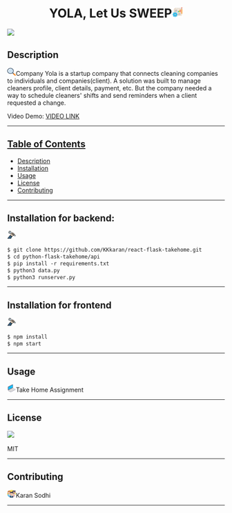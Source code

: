 <h1 align='center'>YOLA, Let Us SWEEP<span><img src="icons/project.png" height="25" width="25"/></span></h1>
    <img src="https://img.shields.io/badge/License-MIT-yellow.svg"/>
    <h2 id="description">Description</h2>
    <p><img src="icons/search.png" height="18" width="20"/>Company Yola is a startup company that connects cleaning companies to individuals and companies(client). A solution was built to manage cleaners profile, client details, payment, etc. But the company needed a way to schedule cleaners' shifts and send reminders when a client requested a change.</p>
    <p>Video Demo: <a href="https://drive.google.com/file/d/1HrvPRO5L-fWXS_1l5iywjcYQb8zD-K7J/view?usp=sharing">VIDEO LINK</p>
    <hr>
    <h2>Table of Contents</h2>
    <ul>
        <li><a href="#description">Description</a></li>
        <li><a href="#install">Installation</a></li>
        <li><a href="#usage">Usage</a></li>
        <li><a href="#license">License</a></li>
        <li><a href="#contri">Contributing</a></li>
    </ul>
    <hr>
    <h2 id="install">Installation for backend:</h2>
    <p><img src="icons/wheel.png" height="18" width="20"/>

    $ git clone https://github.com/KKkaran/react-flask-takehome.git
    $ cd python-flask-takehome/api
    $ pip install -r requirements.txt
    $ python3 data.py
    $ python3 runserver.py
    
</p>
    <hr>
    <h2 id="install">Installation for frontend</h2>
    <p><img src="icons/wheel.png" height="18" width="20"/>
    
    $ npm install
    $ npm start
</p>
    <hr>
    <h2 id="usage">Usage</h2>
    <p><img src="icons/laptop.png" height="18" width="20"/>Take Home Assignment</p>
    <hr>
    <h2 id="license">License</h2>
    <img src="https://img.shields.io/badge/License-MIT-yellow.svg"/>
    <p>MIT</p>
    <hr>
    <h2 id="contri">Contributing</h2>
    <p><img src="icons/people.png" height="18" width="20"/>Karan Sodhi</p>
    <hr>
    

